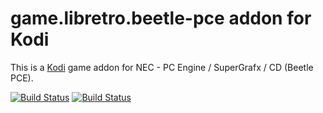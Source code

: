 # game.libretro.beetle-pce addon for Kodi

This is a [Kodi](http://kodi.tv) game addon for NEC - PC Engine / SuperGrafx / CD (Beetle PCE).

[![Build Status](https://travis-ci.org/kodi-game/game.libretro.beetle-pce.svg?branch=master)](https://travis-ci.org/kodi-game/game.libretro.beetle-pce)
[![Build Status](https://ci.appveyor.com/api/projects/status/github/kodi-game/game.libretro.beetle-pce?svg=true)](https://ci.appveyor.com/project/kodi-game/game-libretro-beetle-pce)
